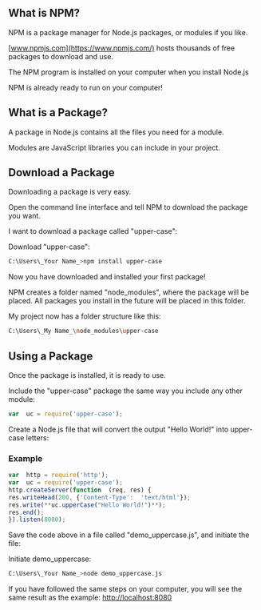 
## What is NPM?

NPM is a package manager for Node.js packages, or modules if you like.

[www.npmjs.com](https://www.npmjs.com/)  hosts thousands of free packages to download and use.

The NPM program is installed on your computer when you install Node.js

NPM is already ready to run on your computer!



## What is a Package?

A package in Node.js contains all the files you need for a module.

Modules are JavaScript libraries you can include in your project.


## Download a Package

Downloading a package is very easy.

Open the command line interface and tell NPM to download the package you want.

I want to download a package called "upper-case":

Download "upper-case":
```bash
C:\Users\_Your Name_>npm install upper-case
```
Now you have downloaded and installed your first package!

NPM creates a folder named "node_modules", where the package will be placed. All packages you install in the future will be placed in this folder.

My project now has a folder structure like this:

```bash
C:\Users\_My Name_\node_modules\upper-case
```

## Using a Package

Once the package is installed, it is ready to use.

Include the "upper-case" package the same way you include any other module:
```js
var  uc = require('upper-case');
```
Create a Node.js file that will convert the output "Hello World!" into upper-case letters:

### Example
```js
var  http = require('http');  
var  uc = require('upper-case');  
http.createServer(function  (req, res) {  
res.writeHead(200, {'Content-Type':  'text/html'});  
res.write(**uc.upperCase("Hello World!")**);  
res.end();  
}).listen(8080);
```
Save the code above in a file called "demo_uppercase.js", and initiate the file:

Initiate demo_uppercase:
```bash
C:\Users\_Your Name_>node demo_uppercase.js
```
If you have followed the same steps on your computer, you will see the same result as the example:  [http://localhost:8080](http://localhost:8080/)
